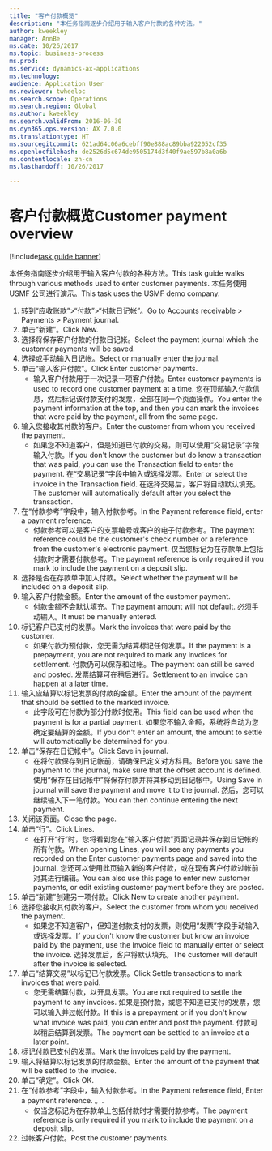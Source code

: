 ```yaml
--- 
title: "客户付款概览"
description: "本任务指南逐步介绍用于输入客户付款的各种方法。"
author: kweekley
manager: AnnBe
ms.date: 10/26/2017
ms.topic: business-process
ms.prod: 
ms.service: dynamics-ax-applications
ms.technology: 
audience: Application User
ms.reviewer: twheeloc
ms.search.scope: Operations
ms.search.region: Global
ms.author: kweekley
ms.search.validFrom: 2016-06-30
ms.dyn365.ops.version: AX 7.0.0
ms.translationtype: HT
ms.sourcegitcommit: 621ad64c06a6cebff90e888ac89bba922052cf35
ms.openlocfilehash: de2526d5c674de9505174d3f40f9ae597b8a0a6b
ms.contentlocale: zh-cn
ms.lasthandoff: 10/26/2017

---
```

# <a name="customer-payment-overview"></a><span data-ttu-id="a7210-103">客户付款概览</span><span class="sxs-lookup"><span data-stu-id="a7210-103">Customer payment overview</span></span>

[!include[task guide banner](../../includes/task-guide-banner.md)]

<span data-ttu-id="a7210-104">本任务指南逐步介绍用于输入客户付款的各种方法。</span><span class="sxs-lookup"><span data-stu-id="a7210-104">This task guide walks through various methods used to enter customer payments.</span></span> <span data-ttu-id="a7210-105">本任务使用 USMF 公司进行演示。</span><span class="sxs-lookup"><span data-stu-id="a7210-105">This task uses the USMF demo company.</span></span>

1. <span data-ttu-id="a7210-106">转到“应收账款”>“付款”>“付款日记帐”。</span><span class="sxs-lookup"><span data-stu-id="a7210-106">Go to Accounts receivable > Payments > Payment journal.</span></span>
2. <span data-ttu-id="a7210-107">单击“新建”。</span><span class="sxs-lookup"><span data-stu-id="a7210-107">Click New.</span></span>
3. <span data-ttu-id="a7210-108">选择将保存客户付款的付款日记帐。</span><span class="sxs-lookup"><span data-stu-id="a7210-108">Select the payment journal which the customer payments will be saved.</span></span>
4. <span data-ttu-id="a7210-109">选择或手动输入日记帐。</span><span class="sxs-lookup"><span data-stu-id="a7210-109">Select or manually enter the journal.</span></span>
5. <span data-ttu-id="a7210-110">单击“输入客户付款”。</span><span class="sxs-lookup"><span data-stu-id="a7210-110">Click Enter customer payments.</span></span>
    * <span data-ttu-id="a7210-111">输入客户付款用于一次记录一项客户付款。</span><span class="sxs-lookup"><span data-stu-id="a7210-111">Enter customer payments is used to record one customer payment at a time.</span></span> <span data-ttu-id="a7210-112">您在顶部输入付款信息，然后标记该付款支付的发票，全部在同一个页面操作。</span><span class="sxs-lookup"><span data-stu-id="a7210-112">You enter the payment information at the top, and then you can mark the invoices that were paid by the payment, all from the same page.</span></span>  
6. <span data-ttu-id="a7210-113">输入您接收其付款的客户。</span><span class="sxs-lookup"><span data-stu-id="a7210-113">Enter the customer from whom you received the payment.</span></span>
    * <span data-ttu-id="a7210-114">如果您不知道客户，但是知道已付款的交易，则可以使用“交易记录”字段输入付款。</span><span class="sxs-lookup"><span data-stu-id="a7210-114">If you don't know the customer but do know a transaction that was paid, you can use the Transaction field to enter the payment.</span></span> <span data-ttu-id="a7210-115">在“交易记录”字段中输入或选择发票。</span><span class="sxs-lookup"><span data-stu-id="a7210-115">Enter or select the invoice in the Transaction field.</span></span> <span data-ttu-id="a7210-116">在选择交易后，客户将自动默认填充。</span><span class="sxs-lookup"><span data-stu-id="a7210-116">The customer will automatically default after you select the transaction.</span></span>  
7. <span data-ttu-id="a7210-117">在“付款参考”字段中，输入付款参考。</span><span class="sxs-lookup"><span data-stu-id="a7210-117">In the Payment reference field, enter a payment reference.</span></span>
    * <span data-ttu-id="a7210-118">付款参考可以是客户的支票编号或客户的电子付款参考。</span><span class="sxs-lookup"><span data-stu-id="a7210-118">The payment reference could be the customer's check number or a reference from the customer's electronic payment.</span></span> <span data-ttu-id="a7210-119">仅当您标记为在存款单上包括付款时才需要付款参考。</span><span class="sxs-lookup"><span data-stu-id="a7210-119">The payment reference is only required if you mark to include the payment on a deposit slip.</span></span>  
8. <span data-ttu-id="a7210-120">选择是否在存款单中加入付款。</span><span class="sxs-lookup"><span data-stu-id="a7210-120">Select whether the payment will be included on a deposit slip.</span></span> 
9. <span data-ttu-id="a7210-121">输入客户付款金额。</span><span class="sxs-lookup"><span data-stu-id="a7210-121">Enter the amount of the customer payment.</span></span>
    * <span data-ttu-id="a7210-122">付款金额不会默认填充。</span><span class="sxs-lookup"><span data-stu-id="a7210-122">The payment amount will not default.</span></span> <span data-ttu-id="a7210-123">必须手动输入。</span><span class="sxs-lookup"><span data-stu-id="a7210-123">It must be manually entered.</span></span>  
10. <span data-ttu-id="a7210-124">标记客户已支付的发票。</span><span class="sxs-lookup"><span data-stu-id="a7210-124">Mark the invoices that were paid by the customer.</span></span>
    * <span data-ttu-id="a7210-125">如果付款为预付款，您无需为结算标记任何发票。</span><span class="sxs-lookup"><span data-stu-id="a7210-125">If the payment is a prepayment, you are not required to mark any invoices for settlement.</span></span> <span data-ttu-id="a7210-126">付款仍可以保存和过帐。</span><span class="sxs-lookup"><span data-stu-id="a7210-126">The payment can still be saved and posted.</span></span> <span data-ttu-id="a7210-127">发票结算可在稍后进行。</span><span class="sxs-lookup"><span data-stu-id="a7210-127">Settlement to an invoice can happen at a later time.</span></span>  
11. <span data-ttu-id="a7210-128">输入应结算以标记发票的付款的金额。</span><span class="sxs-lookup"><span data-stu-id="a7210-128">Enter the amount of the payment that should be settled to the marked invoice.</span></span> 
    * <span data-ttu-id="a7210-129">此字段可在付款为部分付款时使用。</span><span class="sxs-lookup"><span data-stu-id="a7210-129">This field can be used when the payment is for a partial payment.</span></span> <span data-ttu-id="a7210-130">如果您不输入金额，系统将自动为您确定要结算的金额。</span><span class="sxs-lookup"><span data-stu-id="a7210-130">If you don't enter an amount, the amount to settle will automatically be determined for you.</span></span>  
12. <span data-ttu-id="a7210-131">单击“保存在日记帐中”。</span><span class="sxs-lookup"><span data-stu-id="a7210-131">Click Save in journal.</span></span>
    * <span data-ttu-id="a7210-132">在将付款保存到日记帐前，请确保已定义对方科目。</span><span class="sxs-lookup"><span data-stu-id="a7210-132">Before you save the payment to the journal, make sure that the offset account is defined.</span></span> <span data-ttu-id="a7210-133">使用“保存在日记帐中”将保存付款并将其移动到日记帐中。</span><span class="sxs-lookup"><span data-stu-id="a7210-133">Using Save in journal will save the payment and move it to the journal.</span></span> <span data-ttu-id="a7210-134">然后，您可以继续输入下一笔付款。</span><span class="sxs-lookup"><span data-stu-id="a7210-134">You can then continue entering the next payment.</span></span>  
13. <span data-ttu-id="a7210-135">关闭该页面。</span><span class="sxs-lookup"><span data-stu-id="a7210-135">Close the page.</span></span>
14. <span data-ttu-id="a7210-136">单击“行”。</span><span class="sxs-lookup"><span data-stu-id="a7210-136">Click Lines.</span></span>
    * <span data-ttu-id="a7210-137">在打开“行”时，您将看到您在“输入客户付款”页面记录并保存到日记帐的所有付款。</span><span class="sxs-lookup"><span data-stu-id="a7210-137">When opening Lines, you will see any payments you recorded on the Enter customer payments page and saved into the journal.</span></span> <span data-ttu-id="a7210-138">您还可以使用此页输入新的客户付款，或在现有客户付款过帐前对其进行编辑。</span><span class="sxs-lookup"><span data-stu-id="a7210-138">You can also use this page to enter new customer payments, or edit existing customer payment before they are posted.</span></span>  
15. <span data-ttu-id="a7210-139">单击“新建”创建另一项付款。</span><span class="sxs-lookup"><span data-stu-id="a7210-139">Click New to create another payment.</span></span> 
16. <span data-ttu-id="a7210-140">选择您接收其付款的客户。</span><span class="sxs-lookup"><span data-stu-id="a7210-140">Select the customer from whom you received the payment.</span></span>
    * <span data-ttu-id="a7210-141">如果您不知道客户，但知道付款支付的发票，则使用“发票”字段手动输入或选择发票。</span><span class="sxs-lookup"><span data-stu-id="a7210-141">If you don't know the customer but know an invoice paid by the payment, use the Invoice field to manually enter or select the invoice.</span></span> <span data-ttu-id="a7210-142">选择发票后，客户将默认填充。</span><span class="sxs-lookup"><span data-stu-id="a7210-142">The customer will default after the invoice is selected.</span></span>  
17. <span data-ttu-id="a7210-143">单击“结算交易”以标记已付款发票。</span><span class="sxs-lookup"><span data-stu-id="a7210-143">Click Settle transactions to mark invoices that were paid.</span></span>
    * <span data-ttu-id="a7210-144">您无需结算付款，以开具发票。</span><span class="sxs-lookup"><span data-stu-id="a7210-144">You are not required to settle the payment to any invoices.</span></span> <span data-ttu-id="a7210-145">如果是预付款，或您不知道已支付的发票，您可以输入并过帐付款。</span><span class="sxs-lookup"><span data-stu-id="a7210-145">If this is a prepayment or if you don't know what invoice was paid, you can enter and post the payment.</span></span> <span data-ttu-id="a7210-146">付款可以稍后结算到发票。</span><span class="sxs-lookup"><span data-stu-id="a7210-146">The payment can be settled to an invoice at a later point.</span></span>  
18. <span data-ttu-id="a7210-147">标记付款已支付的发票。</span><span class="sxs-lookup"><span data-stu-id="a7210-147">Mark the invoices paid by the payment.</span></span> 
19. <span data-ttu-id="a7210-148">输入将结算以标记发票的付款金额。</span><span class="sxs-lookup"><span data-stu-id="a7210-148">Enter the amount of the payment that will be settled to the invoice.</span></span>
20. <span data-ttu-id="a7210-149">单击“确定”。</span><span class="sxs-lookup"><span data-stu-id="a7210-149">Click OK.</span></span>
21. <span data-ttu-id="a7210-150">在“付款参考”字段中，输入付款参考。</span><span class="sxs-lookup"><span data-stu-id="a7210-150">In the Payment reference field, Enter a payment reference.</span></span> <span data-ttu-id="a7210-151">。</span><span class="sxs-lookup"><span data-stu-id="a7210-151">.</span></span>
    * <span data-ttu-id="a7210-152">仅当您标记为在存款单上包括付款时才需要付款参考。</span><span class="sxs-lookup"><span data-stu-id="a7210-152">The payment reference is only required if you mark to include the payment on a deposit slip.</span></span>  
22. <span data-ttu-id="a7210-153">过帐客户付款。</span><span class="sxs-lookup"><span data-stu-id="a7210-153">Post the customer payments.</span></span> 


